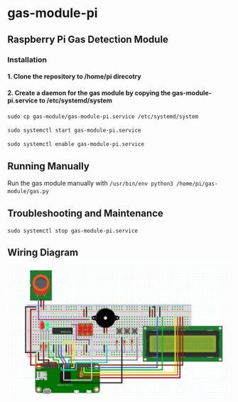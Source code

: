 # gas-module-pi

## Raspberry Pi Gas Detection Module

### Installation

#### 1. Clone the repository to /home/pi direcotry

#### 2. Create a daemon for the gas module by copying the gas-module-pi.service to /etc/systemd/system

`sudo cp gas-module/gas-module-pi.service /etc/systemd/system`

`sudo systemctl start gas-module-pi.service`

`sudo systemctl enable gas-module-pi.service`

## Running Manually

Run the gas module manually with `/usr/bin/env python3 /home/pi/gas-module/gas.py`

## Troubleshooting and Maintenance
`sudo systemctl stop gas-module-pi.service`

## Wiring Diagram

![Wiring Diagram](https://github.com/ericlu5988/gas-module-pi/blob/master/Pi-Gas-Module.png)
